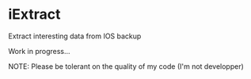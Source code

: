 # iExtract
Extract interesting data from IOS backup

Work in progress...

NOTE: Please be tolerant on the quality of my code (I'm not developper)
